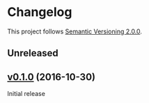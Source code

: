# Changelog
This project follows [Semantic Versioning 2.0.0](http://semver.org/).

## <a name="unreleased"></a>Unreleased

## <a name="v0.1.0"></a>[v0.1.0](https://github.com/tomzx/job/tree/v0.1.0) (2016-10-30)
Initial release

